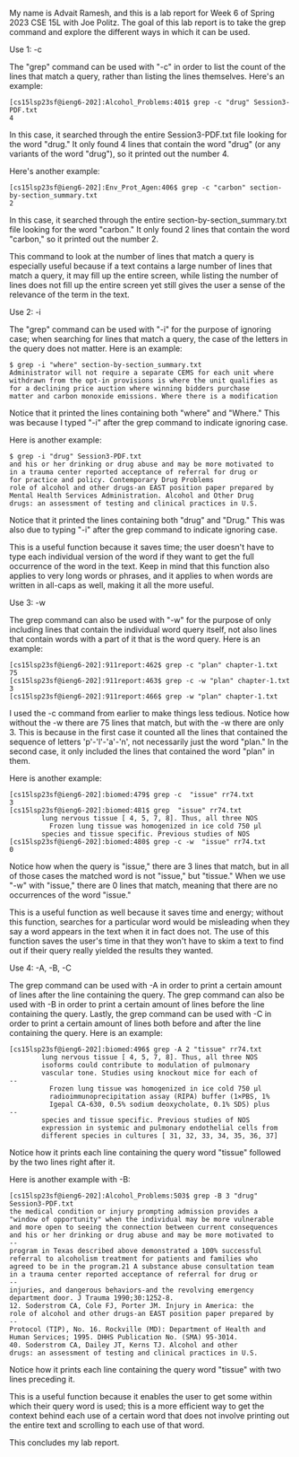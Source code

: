 My name is Advait Ramesh, and this is a lab report for Week 6 of Spring 2023 CSE 15L with Joe Politz. The goal of this lab report is to take the grep command and explore the different ways in which it can be used. 

Use 1: -c

The "grep" command can be used with "-c" in order to list the count of the lines that match a query, rather than listing the lines themselves. Here's an example:
```
[cs15lsp23sf@ieng6-202]:Alcohol_Problems:401$ grep -c "drug" Session3-PDF.txt 
4
```
In this case, it searched through the entire Session3-PDF.txt file looking for the word "drug." It only found 4 lines that contain the word "drug" (or any variants of the word "drug"), so it printed out the number 4.

Here's another example:
```
[cs15lsp23sf@ieng6-202]:Env_Prot_Agen:406$ grep -c "carbon" section-by-section_summary.txt
2
```
In this case, it searched through the entire section-by-section_summary.txt file looking for the word "carbon." It only found 2 lines that contain the word "carbon," so it printed out the number 2.

This command to look at the number of lines that match a query is especially useful because if a text contains a large number of lines that match a query, it may fill up the entire screen, while listing the number of lines does not fill up the entire screen yet still gives the user a sense of the relevance of the term in the text. 

Use 2: -i

The "grep" command can be used with "-i" for the purpose of ignoring case; when searching for lines that match a query, the case of the letters in the query does not matter. Here is an example:

```
$ grep -i "where" section-by-section_summary.txt 
Administrator will not require a separate CEMS for each unit where
withdrawn from the opt-in provisions is where the unit qualifies as
for a declining price auction where winning bidders purchase
matter and carbon monoxide emissions. Where there is a modification
```
Notice that it printed the lines containing both "where" and "Where." This was because I typed "-i" after the grep command to indicate ignoring case.

Here is another example:
```
$ grep -i "drug" Session3-PDF.txt 
and his or her drinking or drug abuse and may be more motivated to
in a trauma center reported acceptance of referral for drug or
for practice and policy. Contemporary Drug Problems
role of alcohol and other drugs-an EAST position paper prepared by
Mental Health Services Administration. Alcohol and Other Drug
drugs: an assessment of testing and clinical practices in U.S.
```
Notice that it printed the lines containing both "drug" and "Drug." This was also due to typing "-i" after the grep command to indicate ignoring case.

This is a useful function because it saves time; the user doesn't have to type each individual version of the word if they want to get the full occurrence of the word in the text. Keep in mind that this function also applies to very long words or phrases, and it applies to when words are written in all-caps as well, making it all the more useful.

Use 3: -w

The grep command can also be used with "-w" for the purpose of only including lines that contain the individual word query itself, not also lines that contain words with a part of it that is the word query. Here is an example:
```
[cs15lsp23sf@ieng6-202]:911report:462$ grep -c "plan" chapter-1.txt
75
[cs15lsp23sf@ieng6-202]:911report:463$ grep -c -w "plan" chapter-1.txt
3
[cs15lsp23sf@ieng6-202]:911report:466$ grep -w "plan" chapter-1.txt
```
I used the -c command from earlier to make things less tedious. Notice how without the -w there are 75 lines that match, but with the -w there are only 3. This is because in the first case it counted all the lines that contained the sequence of letters 'p'-'l'-'a'-'n', not necessarily just the word "plan." In the second case, it only included the lines that contained the word "plan" in them.

Here is another example:
```
[cs15lsp23sf@ieng6-202]:biomed:479$ grep -c  "issue" rr74.txt
3
[cs15lsp23sf@ieng6-202]:biomed:481$ grep  "issue" rr74.txt
        lung nervous tissue [ 4, 5, 7, 8]. Thus, all three NOS
          Frozen lung tissue was homogenized in ice cold 750 μl
        species and tissue specific. Previous studies of NOS
[cs15lsp23sf@ieng6-202]:biomed:480$ grep -c -w  "issue" rr74.txt
0
```
Notice how when the query is "issue," there are 3 lines that match, but in all of those cases the matched word is not "issue," but "tissue." When we use "-w" with "issue," there are 0 lines that match, meaning that there are no occurrences of the word "issue."

This is a useful function as well because it saves time and energy; without this function, searches for a particular word would be misleading when they say a word appears in the text when it in fact does not. The use of this function saves the user's time in that they won't have to skim a text to find out if their query really yielded the results they wanted.

Use 4: -A, -B, -C

The grep command can be used with -A in order to print a certain amount of lines after the line containing the query. The grep command can also be used with -B in order to print a certain amount of lines before the line containing the query. Lastly, the grep command can be used with -C in order to print a certain amount of lines both before and after the line containing the query. Here is an example:

```
[cs15lsp23sf@ieng6-202]:biomed:496$ grep -A 2 "tissue" rr74.txt
        lung nervous tissue [ 4, 5, 7, 8]. Thus, all three NOS
        isoforms could contribute to modulation of pulmonary
        vascular tone. Studies using knockout mice for each of
--
          Frozen lung tissue was homogenized in ice cold 750 μl
          radioimmunoprecipitation assay (RIPA) buffer (1×PBS, 1%
          Igepal CA-630, 0.5% sodium deoxycholate, 0.1% SDS) plus
--
        species and tissue specific. Previous studies of NOS
        expression in systemic and pulmonary endothelial cells from
        different species in cultures [ 31, 32, 33, 34, 35, 36, 37]
```
Notice how it prints each line containing the query word "tissue" followed by the two lines right after it. 

Here is another example with -B:
```
[cs15lsp23sf@ieng6-202]:Alcohol_Problems:503$ grep -B 3 "drug" Session3-PDF.txt 
the medical condition or injury prompting admission provides a
"window of opportunity" when the individual may be more vulnerable
and more open to seeing the connection between current consequences
and his or her drinking or drug abuse and may be more motivated to
--
program in Texas described above demonstrated a 100% successful
referral to alcoholism treatment for patients and families who
agreed to be in the program.21 A substance abuse consultation team
in a trauma center reported acceptance of referral for drug or
--
injuries, and dangerous behaviors-and the revolving emergency
department door. J Trauma 1990;30:1252-8.
12. Soderstrom CA, Cole FJ, Porter JM. Injury in America: the
role of alcohol and other drugs-an EAST position paper prepared by
--
Protocol (TIP), No. 16. Rockville (MD): Department of Health and
Human Services; 1995. DHHS Publication No. (SMA) 95-3014.
40. Soderstrom CA, Dailey JT, Kerns TJ. Alcohol and other
drugs: an assessment of testing and clinical practices in U.S.
```
Notice how it prints each line containing the query word "tissue" with two lines preceding it. 

This is a useful function because it enables the user to get some within which their query word is used; this is a more efficient way to get the context behind each use of a certain word that does not involve printing out the entire text and scrolling to each use of that word. 

This concludes my lab report.





